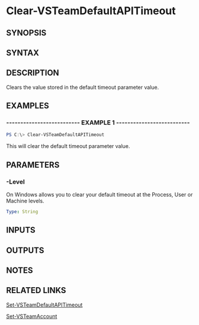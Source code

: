 <!-- #include "./common/header.md" -->

# Clear-VSTeamDefaultAPITimeout

## SYNOPSIS

<!-- #include "./synopsis/Clear-VSTeamDefaultAPITimeout.md" -->

## SYNTAX

## DESCRIPTION

Clears the value stored in the default timeout parameter value.

## EXAMPLES

### -------------------------- EXAMPLE 1 --------------------------

```PowerShell
PS C:\> Clear-VSTeamDefaultAPITimeout
```

This will clear the default timeout parameter value.

## PARAMETERS

### -Level

On Windows allows you to clear your default timeout at the Process, User or Machine levels.

```yaml
Type: String
```

## INPUTS

## OUTPUTS

## NOTES

## RELATED LINKS

[Set-VSTeamDefaultAPITimeout](Set-VSTeamDefaultAPITimeout.md)

[Set-VSTeamAccount](Set-VSTeamAccount.md)
